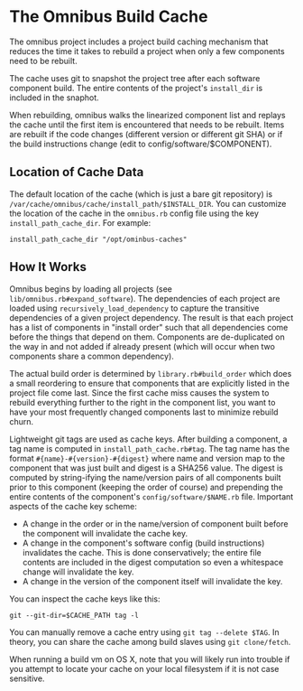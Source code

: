 # The Omnibus Build Cache #

The omnibus project includes a project build caching mechanism that
reduces the time it takes to rebuild a project when only a few
components need to be rebuilt.

The cache uses git to snapshot the project tree after each software
component build. The entire contents of the project's `install_dir`
is included in the snaphot.

When rebuilding, omnibus walks the linearized component list and
replays the cache until the first item is encountered that needs to be
rebuilt. Items are rebuilt if the code changes (different version or
different git SHA) or if the build instructions change (edit to
config/software/$COMPONENT).

## Location of Cache Data ##

The default location of the cache (which is just a bare git
repository) is
`/var/cache/omnibus/cache/install_path/$INSTALL_DIR`. You can
customize the location of the cache in the `omnibus.rb` config file
using the key `install_path_cache_dir`. For example:

    install_path_cache_dir "/opt/ominbus-caches"

## How It Works ##

Omnibus begins by loading all projects (see
`lib/omnibus.rb#expand_software`). The dependencies of each project
are loaded using `recursively_load_dependency` to capture the
transitive dependencies of a given project dependency. The result is
that each project has a list of components in "install order" such
that all dependencies come before the things that depend on
them. Components are de-duplicated on the way in and not added if
already present (which will occur when two components share a common
dependency).

The actual build order is determined by `library.rb#build_order` which
does a small reordering to ensure that components that are explicitly
listed in the project file come last. Since the first cache miss
causes the system to rebuild everything further to the right in the
component list, you want to have your most frequently changed
components last to minimize rebuild churn.

Lightweight git tags are used as cache keys. After building a
component, a tag name is computed in `install_path_cache.rb#tag`. The
tag name has the format `#{name}-#{version}-#{digest}` where name and
version map to the component that was just built and digest is a
SHA256 value. The digest is computed by string-ifying the name/version
pairs of all components built prior to this component (keeping the
order of course) and prepending the entire contents of the component's
`config/software/$NAME.rb` file. Important aspects of the cache key
scheme:

* A change in the order or in the name/version of component built
  before the component will invalidate the cache key.
* A change in the component's software config (build instructions)
  invalidates the cache. This is done conservatively; the entire file
  contents are included in the digest computation so even a whitespace
  change will invalidate the key.
* A change in the version of the component itself will invalidate the
  key.

You can inspect the cache keys like this:

    git --git-dir=$CACHE_PATH tag -l

You can manually remove a cache entry using `git tag --delete
$TAG`. In theory, you can share the cache among build slaves using
`git clone/fetch`.

When running a build vm on OS X, note that you will likely run into
trouble if you attempt to locate your cache on your local
filesystem if it is not case sensitive.
